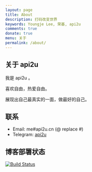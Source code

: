 ```yaml
---
layout: page
title: About
description: 打码改变世界
keywords: Youngje Lee, 荣基, api2u
comments: true
donate: true
menu: 关于
permalink: /about/
---
```

## 关于 api2u

我是 api2u 。

喜欢自由，热爱自由。

展现出自己最真实的一面，做最好的自己。

## 联系

* Email: me#api2u.cn (@ replace #)
* Telegram: [api2u](https://t.me/api2u)

## 博客部署状态

[![Build Status](https://travis-ci.org/ghosthim/blog.api2u.cn.svg?branch=master)](https://travis-ci.org/ghosthim/blog.api2u.cn)